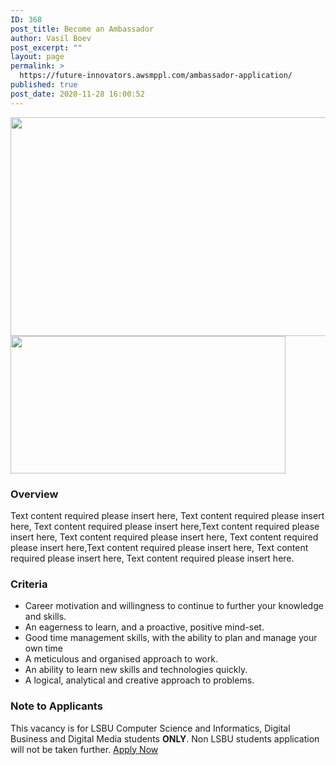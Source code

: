```yaml
---
ID: 368
post_title: Become an Ambassador
author: Vasil Boev
post_excerpt: ""
layout: page
permalink: >
  https://future-innovators.awsmppl.com/ambassador-application/
published: true
post_date: 2020-11-28 16:00:52
---
```

<img width="920" height="350" src="http://future-innovators.awsmppl.com/wp-content/uploads/2020/11/img1.jpg" alt="" loading="lazy" srcset="https://future-innovators.awsmppl.com/wp-content/uploads/2020/11/img1.jpg 920w, https://future-innovators.awsmppl.com/wp-content/uploads/2020/11/img1-300x114.jpg 300w, https://future-innovators.awsmppl.com/wp-content/uploads/2020/11/img1-768x292.jpg 768w" sizes="(max-width: 920px) 100vw, 920px" />											
										<img width="440" height="220" src="http://future-innovators.awsmppl.com/wp-content/uploads/2020/11/img2.jpg" alt="" loading="lazy" srcset="https://future-innovators.awsmppl.com/wp-content/uploads/2020/11/img2.jpg 440w, https://future-innovators.awsmppl.com/wp-content/uploads/2020/11/img2-300x150.jpg 300w" sizes="(max-width: 440px) 100vw, 440px" />											
		<h3>Overview</h3>Text content required please insert here, Text content required please insert here, Text content required please insert here,Text content required please insert here, Text content required please insert here, Text content required please insert here,Text content required please insert here, Text content required please insert here, Text content required please insert here.<h3>Criteria </h3>		
					<ul>
							<li>
										Career motivation and willingness to continue to further your knowledge and skills.
									</li>
								<li>
										An eagerness to learn, and a proactive, positive mind-set.
									</li>
								<li>
										Good time management skills, with the ability to plan and manage your own time
									</li>
								<li>
										A meticulous and organised approach to work.
									</li>
								<li>
										An ability to learn new skills and technologies quickly.
									</li>
								<li>
										A logical, analytical and creative approach to problems.
									</li>
						</ul>
		<h3>Note to Applicants</h3>
This vacancy is for LSBU Computer Science and Informatics, Digital Business and Digital Media students <b>ONLY</b>.&nbsp;Non LSBU students application will not be taken further.		
			<a href="http://future-innovators.awsmppl.com/applicationform/" role="button">
						Apply Now 
					</a>